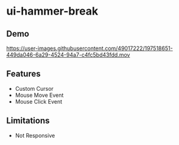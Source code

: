 # ui-hammer-break
## Demo



https://user-images.githubusercontent.com/49017222/197518651-449da046-6a29-4524-94a7-c4fc5bd43fdd.mov



## Features
- Custom Cursor
- Mouse Move Event
- Mouse Click Event

## Limitations
- Not Responsive
